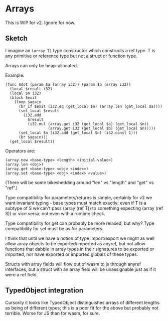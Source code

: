 # Arrays

This is WIP for v2.  Ignore for now.

## Sketch

I imagine an `(array T)` type constructor which constructs a ref type.  T is any primitive
or reference type but not a struct or function type.

Arrays can only be heap-allocated.

Example:

```
(func $dot (param $a (array i32)) (param $b (array i32))
  (local $result i32)
  (local $n i32)
  (block $exit
    (loop $again
      (br_if $exit (i32.eq (get_local $n) (array.len (get_local $a))))
      (set_local $result
        (i32.add
          $result
          (i32.mul (array.get i32 (get_local $a) (get_local $n)) 
                   (array.get i32 (get_local $b) (get_local $n)))))
      (set_local $n (i32.add (get_local $n) (i32.const 1)))
      (br $again)))
  (get_local $result))
```

 Operators are:
 
 `(array.new <base-type> <length> <initial-value>)`  
 `(array.len <obj>)`  
 `(array.get <base-type> <obj> <index>)`  
 `(array.set <base-type> <obj> <index> <value>)`

(There will be some bikeshedding around "len" vs "length" and "get" vs "ref".)

Type compatibility for parameters/returns is simple, certainly for v2 we want invariant typing - base types must match exactly; even if T is a subtype of S we can't pass (array (ref T)) to something expecting (array (ref S)) or vice versa, not even with a runtime check.

Type compatibility for get can probably be more relaxed, but why?  Type compatibility for set must be as for parameters.
 
I think that until we have a notion of type import/export we might as well allow array objects to be exported/imported as anyref, but not allow functions that dabble in array types in their signatures to be exported or imported, nor have exported or imported globals of these types.

Structs with array fields will flow out of wasm to js through anyref interfaces, but a struct with an array field will be unassignable just as if it were a ref field.


## TypedObject integration
 
Cursorily it looks like TypedObject distinguishes arrays of different lengths as being of different types;
this is a poor fit for the above but probably not terrible.  Worse for JS than for wasm, for sure.
